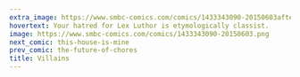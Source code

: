 ```yaml
---
extra_image: https://www.smbc-comics.com/comics/1433343090-20150603after.png
hovertext: Your hatred for Lex Luthor is etymologically classist.
image: https://www.smbc-comics.com/comics/1433343090-20150603.png
next_comic: this-house-is-mine
prev_comic: the-future-of-chores
title: Villains
---
```



